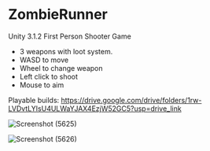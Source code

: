 # ZombieRunner
Unity 3.1.2 First Person Shooter Game <br>
- 3 weapons with loot system. <br>
- WASD to move
- Wheel to change weapon
- Left click to shoot
- Mouse to aim

Playable builds: https://drive.google.com/drive/folders/1rw-LVDvtLYIsU4ULWaYJAX4EzjW52GC5?usp=drive_link

![Screenshot (5625)](https://github.com/LuisPlasencia/ZombieRunner/assets/60783486/015a4c70-0b41-499d-91a7-ea42d213d799)


![Screenshot (5626)](https://github.com/LuisPlasencia/ZombieRunner/assets/60783486/afd4ca0f-bdf6-41bd-b15f-5c82307b06f0)

